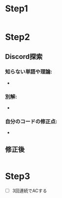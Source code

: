
# Step1
```

```
# Step2
## Discord探索
### 知らない単語や理論: 
- <a href=""></a>
### 別解: 
- <a href=""></a>
### 自分のコードの修正点:
- <a href=""></a>
## 修正後
```

```
# Step3
- [ ] 3回連続でACする

